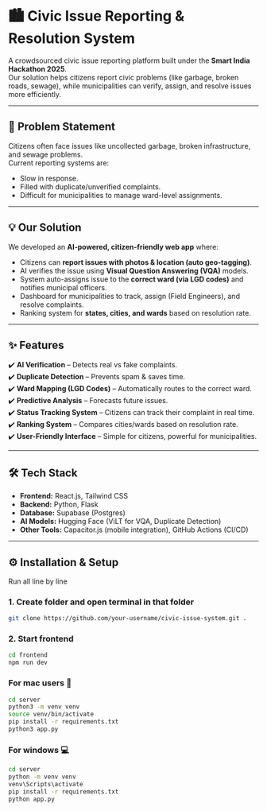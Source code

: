 

# 🏙️ Civic Issue Reporting & Resolution System  

A crowdsourced civic issue reporting platform built under the **Smart India Hackathon 2025**.  
Our solution helps citizens report civic problems (like garbage, broken roads, sewage), while municipalities can verify, assign, and resolve issues more efficiently.  

---

## 🚩 Problem Statement  
Citizens often face issues like uncollected garbage, broken infrastructure, and sewage problems.  
Current reporting systems are:  
- Slow in response.  
- Filled with duplicate/unverified complaints.  
- Difficult for municipalities to manage ward-level assignments.  

---

## 💡 Our Solution  
We developed an **AI-powered, citizen-friendly web app** where:  
- Citizens can **report issues with photos & location (auto geo-tagging)**.  
- AI verifies the issue using **Visual Question Answering (VQA)** models.  
- System auto-assigns issue to the **correct ward (via LGD codes)** and notifies municipal officers.  
- Dashboard for municipalities to track, assign (Field Engineers), and resolve complaints.  
- Ranking system for **states, cities, and wards** based on resolution rate.  

---

## ✨ Features  
✔️ **AI Verification** – Detects real vs fake complaints.  
✔️ **Duplicate Detection** – Prevents spam & saves time.  
✔️ **Ward Mapping (LGD Codes)** – Automatically routes to the correct ward.  
✔️ **Predictive Analysis** – Forecasts future issues.  
✔️ **Status Tracking System** – Citizens can track their complaint in real time.  
✔️ **Ranking System** – Compares cities/wards based on resolution rate.  
✔️ **User-Friendly Interface** – Simple for citizens, powerful for municipalities.  

---

## 🛠️ Tech Stack  
- **Frontend:** React.js, Tailwind CSS  
- **Backend:** Python, Flask
- **Database:** Supabase (Postgres)  
- **AI Models:** Hugging Face (ViLT for VQA, Duplicate Detection)  
- **Other Tools:** Capacitor.js (mobile integration), GitHub Actions (CI/CD)  

---

## ⚙️ Installation & Setup  
Run all line by line

### 1. Create folder and open terminal in that folder
```bash
git clone https://github.com/your-username/civic-issue-system.git .
```
### 2. Start frontend
```bash
cd frontend
npm run dev
```
### For mac users 🍎
```bash
cd server
python3 -m venv venv
source venv/bin/activate
pip install -r requirements.txt
python3 app.py
```
### For windows 💻
```bash
cd server
python -m venv venv
venv\Scripts\activate
pip install -r requirements.txt
python app.py
```